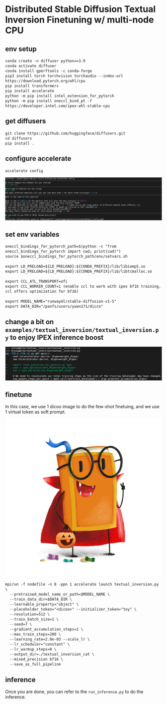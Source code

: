 # Distributed Stable Diffusion Textual Inversion Finetuning w/ multi-node CPU 

## env setup
```shell
conda create -n diffuser python==3.9
conda activate diffuser
conda install gperftools -c conda-forge
pip3 install torch torchvision torchaudio --index-url https://download.pytorch.org/whl/cpu
pip install transformers
pip install accelerate
python -m pip install intel_extension_for_pytorch
python -m pip install oneccl_bind_pt -f https://developer.intel.com/ipex-whl-stable-cpu
```

## get diffusers
``` shell
git clone https://github.com/huggingface/diffusers.git
cd diffusers
pip install .
```

## configure accelerate
```shell
accelerate config
```
<img src="assets/1.png">

## set env variables
``` shell
oneccl_bindings_for_pytorch_path=$(python -c "from oneccl_bindings_for_pytorch import cwd; print(cwd)")
source $oneccl_bindings_for_pytorch_path/env/setvars.sh

export LD_PRELOAD=${LD_PRELOAD}:${CONDA_PREFIX}/lib/libiomp5.so
export LD_PRELOAD=${LD_PRELOAD}:${CONDA_PREFIX}/lib/libtcmalloc.so

export CCL_ATL_TRANSPORT=ofi
export CCL_WORKER_COUNT=1 (enable ccl to work with ipex bf16 training, ccl offers optimization for bf16)
 
export MODEL_NAME="runwayml/stable-diffusion-v1-5"
export DATA_DIR="/panfs/users/ywan171/dicco"
```

## change a bit on `examples/textual_inversion/textual_inversion.py` to enjoy IPEX inference boost
<img src="assets/2.png">


## finetune
In this case, we use 1 dicoo image to do the few-shot finetuing, and we use 1 virtual token as soft prompt.

<img src="assets/dicoo.jpeg">

``` shell
mpirun -f nodefile -n 8 -ppn 1 accelerate launch textual_inversion.py \
  --pretrained_model_name_or_path=$MODEL_NAME \
  --train_data_dir=$DATA_DIR \
  --learnable_property="object" \
  --placeholder_token="<dicoo>" --initializer_token="toy" \
  --resolution=512 \
  --train_batch_size=1 \
  --seed=7 \
  --gradient_accumulation_steps=1 \
  --max_train_steps=200 \
  --learning_rate=2.0e-03 --scale_lr \
  --lr_scheduler="constant" \
  --lr_warmup_steps=0 \
  --output_dir=./textual_inversion_cat \
  --mixed_precision bf16 \
  --save_as_full_pipeline
```

## inference
Once you are done, you can refer to the `run_inference.py` to do the inference.
